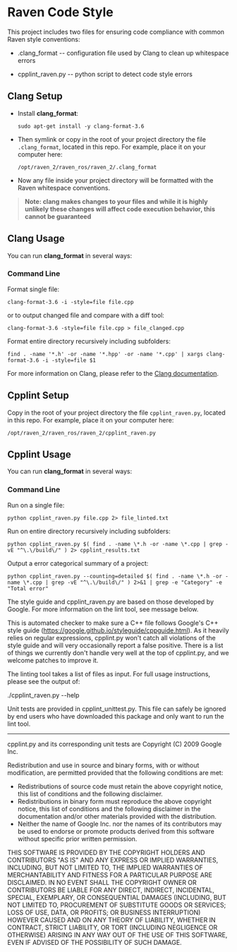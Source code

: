 # Raven Code Style

This project includes two files for ensuring code compliance with common Raven style conventions: 

* .clang_format -- configuration file used by Clang to clean up whitespace errors

* cpplint_raven.py -- python script to detect code style errors 

## Clang Setup

 * Install **clang_format**:

   ``sudo apt-get install -y clang-format-3.6``

 * Then symlink or copy in the root of your project directory the file ``.clang_format``, located in this repo. For example, place it on your computer here:

   ``/opt/raven_2/raven_ros/raven_2/.clang_format``

 * Now any file inside your project directory will be formatted with the Raven whitespace conventions.

> **Note: clang makes changes to your files and while it is highly unlikely these changes will affect code execution behavior, this cannot be guaranteed**

## Clang Usage

You can run **clang_format** in several ways:

### Command Line

Format single file:

    clang-format-3.6 -i -style=file file.cpp
    
or to output changed file and compare with a diff tool:

    clang-format-3.6 -style=file file.cpp > file_clanged.cpp

Format entire directory recursively including subfolders:

    find . -name '*.h' -or -name '*.hpp' -or -name '*.cpp' | xargs clang-format-3.6 -i -style=file $1
    
For more information on Clang, please refer to the [Clang documentation](https://clang.llvm.org/docs/ClangFormatStyleOptions.html).


## Cpplint Setup

Copy in the root of your project directory the file ``cpplint_raven.py``, located in this repo. For example, place it on your computer here:

   ``/opt/raven_2/raven_ros/raven_2/cpplint_raven.py``

## Cpplint Usage

You can run **clang_format** in several ways:

### Command Line

Run on a single file:

    python cpplint_raven.py file.cpp 2> file_linted.txt
    
Run on entire directory recursively including subfolders:

    python cpplint_raven.py $( find . -name \*.h -or -name \*.cpp | grep -vE "^\.\/build\/" ) 2> cpplint_results.txt

Output a error categorical summary of a project:

    python cpplint_raven.py --counting=detailed $( find . -name \*.h -or -name \*.cpp | grep -vE "^\.\/build\/" ) 2>&1 | grep -e "Category" -e "Total error"
    
The style guide and cpplint_raven.py are based on those developed by Google. For more information on the lint tool, see message below.

This is automated checker to make sure a C++ file follows Google's C++ style
guide (https://google.github.io/styleguide/cppguide.html). As it
heavily relies on regular expressions, cpplint.py won't catch all violations of
the style guide and will very occasionally report a false positive. There is a
list of things we currently don't handle very well at the top of cpplint.py,
and we welcome patches to improve it.

The linting tool takes a list of files as input. For full usage instructions,
please see the output of:

  ./cpplint_raven.py --help

Unit tests are provided in cpplint_unittest.py. This file can safely be ignored
by end users who have downloaded this package and only want to run the lint
tool.

---

cpplint.py and its corresponding unit tests are Copyright (C) 2009 Google Inc.

Redistribution and use in source and binary forms, with or without
modification, are permitted provided that the following conditions are
met:

   * Redistributions of source code must retain the above copyright
notice, this list of conditions and the following disclaimer.
   * Redistributions in binary form must reproduce the above
copyright notice, this list of conditions and the following disclaimer
in the documentation and/or other materials provided with the
distribution.
   * Neither the name of Google Inc. nor the names of its
contributors may be used to endorse or promote products derived from
this software without specific prior written permission.

THIS SOFTWARE IS PROVIDED BY THE COPYRIGHT HOLDERS AND CONTRIBUTORS
"AS IS" AND ANY EXPRESS OR IMPLIED WARRANTIES, INCLUDING, BUT NOT
LIMITED TO, THE IMPLIED WARRANTIES OF MERCHANTABILITY AND FITNESS FOR
A PARTICULAR PURPOSE ARE DISCLAIMED. IN NO EVENT SHALL THE COPYRIGHT
OWNER OR CONTRIBUTORS BE LIABLE FOR ANY DIRECT, INDIRECT, INCIDENTAL,
SPECIAL, EXEMPLARY, OR CONSEQUENTIAL DAMAGES (INCLUDING, BUT NOT
LIMITED TO, PROCUREMENT OF SUBSTITUTE GOODS OR SERVICES; LOSS OF USE,
DATA, OR PROFITS; OR BUSINESS INTERRUPTION) HOWEVER CAUSED AND ON ANY
THEORY OF LIABILITY, WHETHER IN CONTRACT, STRICT LIABILITY, OR TORT
(INCLUDING NEGLIGENCE OR OTHERWISE) ARISING IN ANY WAY OUT OF THE USE
OF THIS SOFTWARE, EVEN IF ADVISED OF THE POSSIBILITY OF SUCH DAMAGE.